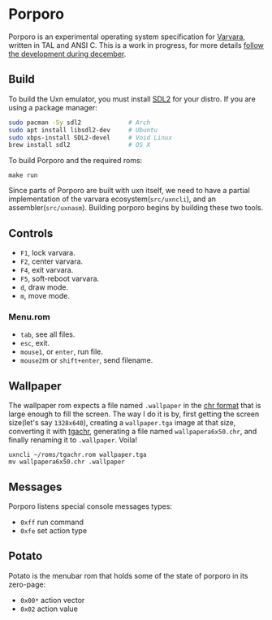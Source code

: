 # Porporo

Porporo is an experimental operating system specification for [Varvara](https://wiki.xxiivv.com/site/varvara.html), written in TAL and ANSI C. This is a work in progress, for more details [follow the development during december](https://rabbits.srht.site/decadv/).

## Build

To build the Uxn emulator, you must install [SDL2](https://wiki.libsdl.org/) for your distro. If you are using a package manager:

```sh
sudo pacman -Sy sdl2             # Arch
sudo apt install libsdl2-dev     # Ubuntu
sudo xbps-install SDL2-devel     # Void Linux
brew install sdl2                # OS X
```

To build Porporo and the required roms:

```
make run
```

Since parts of Porporo are built with uxn itself, we need to have a partial implementation of the varvara ecosystem(`src/uxncli`), and an assembler(`src/uxnasm`). Building porporo begins by building these two tools.

## Controls

- `F1`, lock varvara.
- `F2`, center varvara.
- `F4`, exit varvara.
- `F5`, soft-reboot varvara.
- `d`, draw mode.
- `m`, move mode.

### Menu.rom

- `tab`, see all files.
- `esc`, exit.
- `mouse1`, or `enter`, run file.
- `mouse2`m or `shift+enter`, send filename.

## Wallpaper

The wallpaper rom expects a file named `.wallpaper` in the [chr format](https://wiki.xxiivv.com/site/chr_format.html) that is large enough to fill the screen. The way I do it is by, first getting the screen size(let's say `1328x640`), creating a `wallpaper.tga` image at that size, converting it with [tgachr](https://git.sr.ht/~rabbits/uxn-utils/tree/main/item/cli/tgachr/tgachr.tal), generating a file named `wallpapera6x50.chr`, and finally renaming it to `.wallpaper`. Voila!

```
uxncli ~/roms/tgachr.rom wallpaper.tga
mv wallpapera6x50.chr .wallpaper
```

## Messages

Porporo listens special console messages types:

- `0xff` run command
- `0xfe` set action type

## Potato

Potato is the menubar rom that holds some of the state of porporo in its zero-page:

- `0x00*` action vector
- `0x02` action value 

